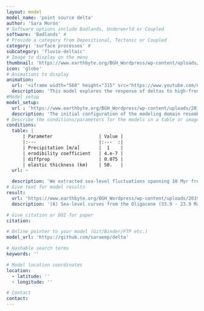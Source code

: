 ```yaml
---
layout: model
model_name: 'point source delta'
author: 'Sara Morón'
# Software options include Badlands, Underworld or Coupled
software: 'Badlands' # 
# Provide a category from Depositional, Tectonic or Coupled
category: 'surface processes' # 
subcategory: 'fluvio-deltaic'
# Image to display on the menu
thumbnail: 'https://www.earthbyte.org/BGH_Wordpress/wp-content/uploads/2019/07/Delta_output.tif'
icon: 'globe'
# Animations to display
animation:
  url: '<iframe width="560" height="315" src="https://www.youtube.com/embed/KwslJzufobg" frameborder="0" allow="accelerometer; autoplay; encrypted-media; gyroscope; picture-in-picture" allowfullscreen></iframe>'
  description: 'This model explores the response of deltas to high-frequency flexural isostatic adjustments to sea-level. The simulations take into account the response of flexural isostatic adjustments to both water and sedimet load. Our simulations show that flexural isostatic adjustments: (1) can be of high frequency and bidirectional, (2) are related to both the sediment and water load with the later being resposible for 30% of the flexural deflection. This cyclic behavior of the flexural compensation is the response of how the load and the water column is being shifted spatially. These results illustrate that flexural isostasy directly responds to eustatic changes and because there is a relationship between eustasy and climate during contrasting climatic regimes there would be a direct response to the sediment storage and the flexural response to the load partitioning.'
#Model setup
model_setup:
  url : 'https://www.earthbyte.org/BGH_Wordpress/wp-content/uploads/2019/07/Delta_setup.jpg'
  description: 'The initial configuration of the modeling domain resembles the topography of a natural source to sink system with relief on the headwaters, a decrease in slope on the continental plain and successive changes on the gradient of the continental shelf and the continental slope. To ensure that our simulations mimic a funnel-like drainage basin shape in the continental domain and sediment is delivered to the marine domain through a point-source we imposed a longitudinal topographic low in the middle of the modeling domain.'
# Describe the conditions/parameters for the models in a table or image
conditions: 
  table: |
      | Parameter                 | Value |
      |:---                       |:---  :|
      | Precipitation [m/a]       |  1    |
      | erodibility coefficient   | 4.e-7 |
      | diffprop                  | 0.075 |
      | elastic thickness (km)    | 50.   |
  url: ~

  description: 'We extracted sea-level fluctuations spanning 10 Myr from the global sea-level curves published by Kominz et al., (2008). The extracted intervals span the Oligocene (specifically 33.9 Ma to 23.9 Ma) and the Paleocene (specifically 66.0 Ma to 56.0 Ma) and were chosen to represent contrasting ice house and green house periods, respectively. These simulations are then compared to a suite flexurally-compensated models. The sea-level curves we used have observations each 0.1 Myr and the time step of the simulations are designed to capture changes in that time resolution. In all the simulations we first let the simulations run for 2 Myr without any sea-level fluctuations so that the delta can reach dynamic equilibrium without any base level disturbances. For a more comprenhensive list of parameters go to https://github.com/saraemp/delta'
# Give text for model results
result:
  url: 'https://www.earthbyte.org/BGH_Wordpress/wp-content/uploads/2019/07/Delta_ms_metrics_Fig3.jpg'
  description: '(A) Sea-level curves from the Oligocene (33.9 - 23.9 Ma) and the Paleocene (66.0 - 56.0 Ma), which were used in the simulations to represent contrasting ice house (blue) and green (green) house periods, respectively. Notice the difference in the amplitude between the two curves. The first 2 Myr do not have any sea-level fluctuations so that the delta can reach dynamic equilibrium without any base level disturbances. (B) Computed flexural deflection through time (C) Basinward distance through time, note how transit distances are at least two times larger in the cases with no flexure (D) Boxplots display the 25 and 75 percentiles of the river mouth migration data, the central line in each box represents the median and the bars extending from each box represent the 10 and 90 percentiles for each group of data. IH= Ice House, GH=Green House, F = Flexurally compensated, NF= Non-Flexurally compensated. (E-F) Synthetic stratigraphy extracted from simulations IH F, GH F, IH NF, GH NF expressed as the stratigraphic thickness for each time step (100,000 Myr). Vertical exaggeration is 100.'

# Give citation or DOI for paper
citation: 

# Online pointer to your model (Git/Binder/FTP etc.)
model_url: 'https://github.com/saraemp/delta'

# Hashable search terms
keywords: '' 

# Model location coordinates
location: 
  - latitude: ''
  - longitude: ''

# Contact 
contact:
---
```

